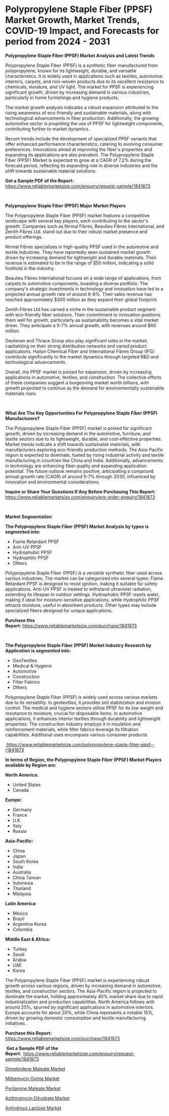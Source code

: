 <p><h1>Polypropylene Staple Fiber (PPSF) Market Growth, Market Trends, COVID-19 Impact, and Forecasts for period from 2024 - 2031</h1></p><p><strong>Polypropylene Staple Fiber (PPSF) Market Analysis and Latest Trends</strong></p>
<p><p>Polypropylene Staple Fiber (PPSF) is a synthetic fiber manufactured from polypropylene, known for its lightweight, durable, and versatile characteristics. It is widely used in applications such as textiles, automotive interiors, carpets, and non-woven products due to its excellent resistance to chemicals, moisture, and UV light. The market for PPSF is experiencing significant growth, driven by increasing demand in various industries, particularly in home furnishings and hygiene products.</p><p>The market growth analysis indicates a robust expansion attributed to the rising awareness of eco-friendly and sustainable materials, along with technological advancements in fiber production. Additionally, the growing automotive sector is propelling the use of PPSF for lightweight components, contributing further to market dynamics. </p><p>Recent trends include the development of specialized PPSF variants that offer enhanced performance characteristics, catering to evolving consumer preferences. Innovations aimed at improving the fiber's properties and expanding its applications are also prevalent. The Polypropylene Staple Fiber (PPSF) Market is expected to grow at a CAGR of 7.2% during the forecast period, reflecting its expanding role in diverse industries and the shift towards sustainable material solutions.</p></p>
<p><strong>Get a Sample PDF of the Report:&nbsp;</strong> <a href="https://www.reliablemarketsize.com/enquiry/request-sample/1841873?utm_campaign=1721&utm_medium=2&utm_source=Github&utm_content=ia&utm_term=16102024&utm_id=polypropylene-staple-fiber-ppsf">https://www.reliablemarketsize.com/enquiry/request-sample/1841873</a></p>
<p>&nbsp;</p>
<p><strong>Polypropylene Staple Fiber (PPSF) Major Market Players</strong></p>
<p><p>The Polypropylene Staple Fiber (PPSF) market features a competitive landscape with several key players, each contributing to the sector's growth. Companies such as Nirmal Fibres, Beaulieu Fibres International, and Zenith Fibres Ltd. stand out due to their robust market presence and product offerings.</p><p>Nirmal Fibres specializes in high-quality PPSF used in the automotive and textile industries. They have reportedly seen sustained market growth driven by increasing demand for lightweight and durable materials. Their revenue is estimated to be in the range of $50 million, indicating a solid foothold in the industry.</p><p>Beaulieu Fibres International focuses on a wide range of applications, from carpets to automotive components, boasting a diverse portfolio. The company's strategic investments in technology and innovation have led to a projected annual growth rate of around 6-8%. Their sales revenue has reached approximately $300 million as they expand their global footprint.</p><p>Zenith Fibres Ltd has carved a niche in the sustainable product segment with eco-friendly fiber solutions. Their commitment to innovation positions them well for growth, particularly as sustainability becomes a vital market driver. They anticipate a 5-7% annual growth, with revenues around $60 million.</p><p>Geotexan and Thrace Group also play significant roles in the market, capitalizing on their strong distribution networks and varied product applications. Hailun Chemical Fiber and International Fibres Group (IFG) contribute significantly to the market dynamics through targeted R&D and technological advancements.</p><p>Overall, the PPSF market is poised for expansion, driven by increasing applications in automotive, textiles, and construction. The collective efforts of these companies suggest a burgeoning market worth billions, with growth projected to continue as the demand for environmentally sustainable materials rises.</p></p>
<p>&nbsp;</p>
<p><strong>What Are The Key Opportunities For Polypropylene Staple Fiber (PPSF) Manufacturers?</strong></p>
<p><p>The Polypropylene Staple Fiber (PPSF) market is poised for significant growth, driven by increasing demand in the automotive, furniture, and textile sectors due to its lightweight, durable, and cost-effective properties. Market trends indicate a shift towards sustainable materials, with manufacturers exploring eco-friendly production methods. The Asia-Pacific region is expected to dominate, fueled by rising industrial activity and textile manufacturing in countries like China and India. Additionally, advancements in technology are enhancing fiber quality and expanding application potential. The future outlook remains positive, anticipating a compound annual growth rate (CAGR) of around 5-7% through 2030, influenced by innovation and environmental considerations.</p></p>
<p><strong>Inquire or Share Your Questions If Any Before Purchasing This Report:</strong> <a href="https://www.reliablemarketsize.com/enquiry/pre-order-enquiry/1841873?utm_campaign=1721&utm_medium=2&utm_source=Github&utm_content=ia&utm_term=16102024&utm_id=polypropylene-staple-fiber-ppsf">https://www.reliablemarketsize.com/enquiry/pre-order-enquiry/1841873</a></p>
<p>&nbsp;</p>
<p><strong>Market Segmentation</strong></p>
<p><strong>The Polypropylene Staple Fiber (PPSF) Market Analysis by types is segmented into:</strong></p>
<p><ul><li>Flame Retardant PPSF</li><li>Anti-UV PPSF</li><li>Hydrophobic PPSF</li><li>Hydrophilic PPSF</li><li>Others</li></ul></p>
<p><p>Polypropylene Staple Fiber (PPSF) is a versatile synthetic fiber used across various industries. The market can be categorized into several types: Flame Retardant PPSF is designed to resist ignition, making it suitable for safety applications. Anti-UV PPSF is treated to withstand ultraviolet radiation, extending its lifespan in outdoor settings. Hydrophobic PPSF repels water, making it ideal for moisture-sensitive applications, while Hydrophilic PPSF attracts moisture, useful in absorbent products. Other types may include specialized fibers designed for unique applications.</p></p>
<p><strong>Purchase this Report:&nbsp;</strong><a href="https://www.reliablemarketsize.com/purchase/1841873?utm_campaign=1721&utm_medium=2&utm_source=Github&utm_content=ia&utm_term=16102024&utm_id=polypropylene-staple-fiber-ppsf">https://www.reliablemarketsize.com/purchase/1841873</a></p>
<p>&nbsp;</p>
<p><strong>The Polypropylene Staple Fiber (PPSF) Market Industry Research by Application is segmented into:</strong></p>
<p><ul><li>GeoTextiles</li><li>Medical & Hygiene</li><li>Automotive</li><li>Construction</li><li>Filter Fabrics</li><li>Others</li></ul></p>
<p><p>Polypropylene Staple Fiber (PPSF) is widely used across various markets due to its versatility. In geotextiles, it provides soil stabilization and erosion control. The medical and hygiene sectors utilize PPSF for its low weight and resistance to moisture, crucial for disposable items. In automotive applications, it enhances interior textiles through durability and lightweight properties. The construction industry employs it in insulation and reinforcement materials, while filter fabrics leverage its filtration capabilities. Additional uses encompass various consumer products.</p></p>
<p><a href="https://www.reliablemarketsize.com/polypropylene-staple-fiber-ppsf--r1841873?utm_campaign=1721&utm_medium=2&utm_source=Github&utm_content=ia&utm_term=16102024&utm_id=polypropylene-staple-fiber-ppsf">&nbsp;https://www.reliablemarketsize.com/polypropylene-staple-fiber-ppsf--r1841873</a></p>
<p><strong>In terms of Region, the Polypropylene Staple Fiber (PPSF) Market Players available by Region are:</strong></p>
<p>
    <p> <strong> North America: </strong>
        <ul>
            <li>United States</li>
            <li>Canada</li>
        </ul>
        </p> 
    <p> <strong> Europe: </strong>
        <ul>
            <li>Germany</li>
            <li>France</li>
            <li>U.K.</li>
            <li>Italy</li>
            <li>Russia</li>
        </ul>
        </p> 
    <p> <strong> Asia-Pacific: </strong>
        <ul>
            <li>China</li>
            <li>Japan</li>
            <li>South Korea</li>
            <li>India</li>
            <li>Australia</li>
            <li>China Taiwan</li>
            <li>Indonesia</li>
            <li>Thailand</li>
            <li>Malaysia</li>
        </ul>
        </p> 
    <p> <strong> Latin America: </strong>
        <ul>
            <li>Mexico</li>
            <li>Brazil</li>
            <li>Argentina Korea</li>
            <li>Colombia</li>
        </ul>
        </p> 
    <p> <strong> Middle East & Africa: </strong>
        <ul>
            <li>Turkey</li>
            <li>Saudi</li>
            <li>Arabia</li>
            <li>UAE</li>
            <li>Korea</li>
        </ul>
    </p>
    </p>
<p><p>The Polypropylene Staple Fiber (PPSF) market is experiencing robust growth across various regions, driven by increasing demand in automotive, textiles, and construction sectors. The Asia-Pacific region is projected to dominate the market, holding approximately 40% market share due to rapid industrialization and production capabilities. North America follows with around 25%, spurred by significant applications in automotive interiors. Europe accounts for about 20%, while China represents a notable 15%, driven by growing domestic consumption and textile manufacturing initiatives.</p></p>
<p><strong>Purchase this Report: </strong><a href="https://www.reliablemarketsize.com/purchase/1841873?utm_campaign=1721&utm_medium=2&utm_source=Github&utm_content=ia&utm_term=16102024&utm_id=polypropylene-staple-fiber-ppsf">https://www.reliablemarketsize.com/purchase/1841873</a></p>
<p>&nbsp;<strong>Get a Sample PDF of the Report:&nbsp;&nbsp;</strong><a href="https://www.reliablemarketsize.com/enquiry/request-sample/1841873?utm_campaign=1721&utm_medium=2&utm_source=Github&utm_content=ia&utm_term=16102024&utm_id=polypropylene-staple-fiber-ppsf">https://www.reliablemarketsize.com/enquiry/request-sample/1841873</a></p>
<p><strong></strong></p>
<p><p><a href="https://www.linkedin.com/pulse/exploring-dimetindene-maleate-market-dynamics-revenue-analysis-fiu5e?utm_campaign=1721&utm_medium=2&utm_source=Github&utm_content=ia&utm_term=16102024&utm_id=polypropylene-staple-fiber-ppsf">Dimetindene Maleate Market</a></p><p><a href="https://www.linkedin.com/pulse/milbemycin-oxime-market-overview-regional-outlook-competitive-rb8ye?utm_campaign=1721&utm_medium=2&utm_source=Github&utm_content=ia&utm_term=16102024&utm_id=polypropylene-staple-fiber-ppsf">Milbemycin Oxime Market</a></p><p><a href="https://www.linkedin.com/pulse/pyrilamine-maleate-ecosystem-mapping-innovation-value-chains-giqae?utm_campaign=1721&utm_medium=2&utm_source=Github&utm_content=ia&utm_term=16102024&utm_id=polypropylene-staple-fiber-ppsf">Pyrilamine Maleate Market</a></p><p><a href="https://www.linkedin.com/pulse/digital-transformation-azithromycin-dihydrate-industry-market-xcoke?utm_campaign=1721&utm_medium=2&utm_source=Github&utm_content=ia&utm_term=16102024&utm_id=polypropylene-staple-fiber-ppsf">Azithromycin Dihydrate Market</a></p><p><a href="https://www.linkedin.com/pulse/booming-anhydrous-lactose-market-sector-analysis-growth-projections-0ytne?utm_campaign=1721&utm_medium=2&utm_source=Github&utm_content=ia&utm_term=16102024&utm_id=polypropylene-staple-fiber-ppsf">Anhydrous Lactose Market</a></p></p>